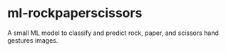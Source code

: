 # ml-rockpaperscissors
A small ML model to classify and predict rock, paper, and scissors hand gestures images.
